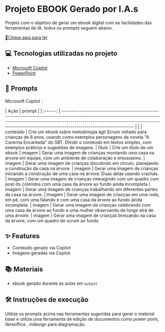 # Projeto EBOOK Gerado por I.A.s


Projeto com o objetivo de gerar um ebook digital com as facilidades das ferramentas de IA. todos os prompts
seguem abaixo.

<a href="https://github.com/RaphaelCS/prompts-recipe-to-create-a-ebook/blob/main/output/ebook%20Scrum%20Caverna.pdf" title="View PDF now"> 📕Clique aqui para ler</a>

## 💻 Tecnologias utilizadas no projeto

- [Microsoft Copilot](https://copilot.cloud.microsoft/) 
- [PowerPoint](https://www.microsoft.com/en/microsoft-365/powerpoint)

## 🧠 Prompts


Microsoft Copilot：

|   Ação   | prompt                                                                                                                                                                                                                                                                         |
| :------: | ------------------------------------------------------------------------------------------------------------------------------------------------------------------------------------------------------------------------------------------------------------------------------ |                                                     |
| conteúdo | Crie um ebook sobre metodologia ágil Scrum voltado para crianças de 8 anos, usando como exemplos personagens da novela "A Caverna Encantada" do SBT. Dividir o conteúdo em textos simples, com exemplos práticos e sugestões de imagens.
|  título  | Crie um título de um ebook
| imagem | Gerar uma imagem de crianças montando uma casa na árvore em equipe, com um ambiente de colaboração e entusiasmo.
| imagem | Gerar uma imagem de crianças discutindo em círculo, planejando a construção da casa na árvore.
| imagem | Gerar uma imagem de crianças iniciando a construção de uma casa na árvore. Duas delas usando crachás.
| imagem | Gerar uma imagem de crianças interagindo com um quadro com post-its coloridos com uma casa da árvore ao fundo ainda incompleta
| imagem | Gerar uma imagem de crianças trabalhando em diferentes partes da casa na árvore.
| imagem | Gerar uma imagem de crianças em uma roda, em pé, com uma falando e com uma casa da árvore ao fundo ainda incompleta.
| imagem | Gerar uma imagem de crianças celebrando com uma casa da árvore ao fundo e uma mulher observando de longe atrá de uma árvore.
| imagem | Gerar uma imagem de crianças brincando na casa da árvore, com um quadro de scrum ao fundo

## ✨ Features

- Conteúdo gerado via Copilot
- Imagens geradas via Copilot

## 📚 Materiais

- ebook gerado durante as aulas em `output`

## 🛠️ Instruções de execução

Utilize os prompts acima nas ferramentas sugeridas para gerar o material base e utilize uma ferramenta de edição de documentos como power point, libreoffice , indesign para diagramação.

